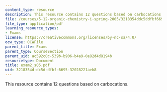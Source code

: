 ```yaml
---
content_type: resource
description: This resource contains 12 questions based on carbocations.
file: /courses/5-12-organic-chemistry-i-spring-2005/3218354ddc5ddfbf669532028221aeb8_exam2_s05.pdf
file_type: application/pdf
learning_resource_types:
- Exams
license: https://creativecommons.org/licenses/by-nc-sa/4.0/
ocw_type: OCWFile
parent_title: Exams
parent_type: CourseSection
parent_uid: ac592c0c-539b-b906-b4a9-0e82d4d8194b
resourcetype: Document
title: exam2_s05.pdf
uid: 3218354d-dc5d-dfbf-6695-32028221aeb8
---
```

This resource contains 12 questions based on carbocations.